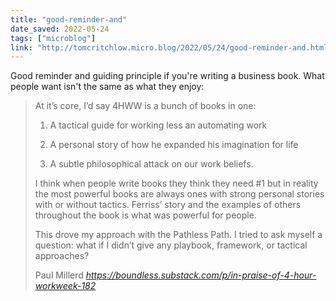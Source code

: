 ```yaml
---
title: "good-reminder-and"
date_saved: 2022-05-24
tags: ["microblog"]
link: "http://tomcritchlow.micro.blog/2022/05/24/good-reminder-and.html"
---
```

Good reminder and guiding principle if you're writing a business book. What people want isn't the same as what they enjoy:

<blockquote class="quoteback" darkmode="" data-title="In%20Praise%20of%204-Hour%20Workweek%20%7C%20%23182" data-author="Paul Millerd" cite="https://boundless.substack.com/p/in-praise-of-4-hour-workweek-182">
<p>At it’s core, I’d say 4HWW is a bunch of books in one:</p><ol><li><p>A tactical guide for working less an automating work</p></li><li><p>A personal story of how he expanded his imagination for life</p></li><li><p>A subtle philosophical attack on our work beliefs.</p></li></ol><p>I think when people write books they think they need #1 but in reality the most powerful books are always ones with strong personal stories with or without tactics.  Ferriss’ story and the examples of others throughout the book is what was powerful for people.</p><p>This drove my approach with the Pathless Path.  I tried to ask myself a question: what if I didn’t give any playbook, framework, or tactical approaches?</p>
<footer>Paul Millerd <cite><a href="https://boundless.substack.com/p/in-praise-of-4-hour-workweek-182">https://boundless.substack.com/p/in-praise-of-4-hour-workweek-182</a></cite></footer>
</blockquote>
<script note="" src="https://cdn.jsdelivr.net/gh/Blogger-Peer-Review/quotebacks@1/quoteback.js"></script>
